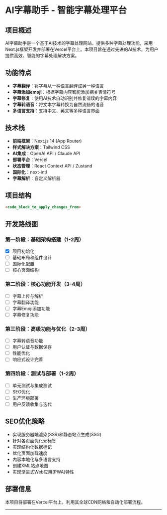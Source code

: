 # AI字幕助手 - 智能字幕处理平台

## 项目概述

AI字幕助手是一个基于AI技术的字幕处理网站，提供多种字幕处理功能，采用Next.js框架开发并部署在Vercel平台上。本项目旨在通过先进的AI技术，为用户提供高效、智能的字幕处理解决方案。

## 功能特点

- **字幕翻译**：将字幕从一种语言翻译成另一种语言
- **字幕添加emoji**：根据字幕内容智能添加相关表情符号
- **字幕修复**：使用AI技术自动识别并修复错误的字幕内容
- **字幕转语音**：将文本字幕转换为自然流畅的语音
- **多语言支持**：支持中文、英文等多种语言界面

## 技术栈

- **前端框架**：Next.js 14 (App Router)
- **样式解决方案**：Tailwind CSS
- **AI集成**：OpenAI API / Claude API
- **部署平台**：Vercel
- **状态管理**：React Context API / Zustand
- **国际化**：next-intl
- **字幕解析**：自定义解析器

## 项目结构

```README.md
<code_block_to_apply_changes_from>
```

## 开发路线图

### 第一阶段：基础架构搭建（1-2周）

- [x] 项目初始化
- [ ] 基础布局和组件设计
- [ ] 国际化配置
- [ ] 核心页面结构

### 第二阶段：核心功能开发（3-4周）

- [ ] 字幕上传与解析
- [ ] 字幕翻译功能
- [ ] 字幕Emoji添加功能
- [ ] 字幕修复功能

### 第三阶段：高级功能与优化（2-3周）

- [ ] 字幕转语音功能
- [ ] 用户认证与数据保存
- [ ] 性能优化
- [ ] 响应式设计完善

### 第四阶段：测试与部署（1-2周）

- [ ] 单元测试与集成测试
- [ ] SEO优化
- [ ] 生产环境部署
- [ ] 用户反馈收集与迭代

## SEO优化策略

- 实现服务器端渲染(SSR)和静态站点生成(SSG)
- 针对各页面优化元标签
- 实现结构化数据标记
- 优化页面加载速度
- 内容本地化与多语言支持
- 创建XML站点地图
- 实现渐进式Web应用(PWA)特性

## 部署信息

本项目将部署在Vercel平台上，利用其全球CDN网络和自动化部署流程。

---

